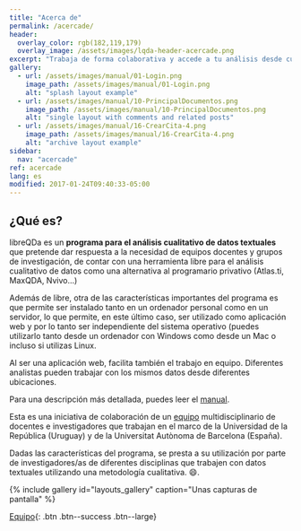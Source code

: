 ```yaml
---
title: "Acerca de"
permalink: /acercade/
header:
  overlay_color: rgb(182,119,179)
  overlay_image: /assets/images/lqda-header-acercade.png
excerpt: "Trabaja de forma colaborativa y accede a tu análisis desde cualquier lugar o dispositivo."
gallery:
  - url: /assets/images/manual/01-Login.png
    image_path: /assets/images/manual/01-Login.png
    alt: "splash layout example"
  - url: /assets/images/manual/10-PrincipalDocumentos.png
    image_path: /assets/images/manual/10-PrincipalDocumentos.png
    alt: "single layout with comments and related posts"
  - url: /assets/images/manual/16-CrearCita-4.png
    image_path: /assets/images/manual/16-CrearCita-4.png
    alt: "archive layout example"
sidebar:
  nav: "acercade"
ref: acercade
lang: es
modified: 2017-01-24T09:40:33-05:00
---
```


## ¿Qué es?

libreQDa es un **programa para el análisis cualitativo de datos textuales** que pretende dar respuesta a la necesidad de equipos docentes y grupos de investigación, de contar con una herramienta libre para el análisis cualitativo de datos como una alternativa al programario privativo (Atlas.ti, MaxQDA, Nvivo...)

Además de libre, otra de las características importantes del programa es que permite ser instalado tanto en un ordenador personal como en un servidor, lo que permite, en este último caso, ser utilizado como aplicación web y por lo tanto ser independiente del sistema operativo (puedes utilizarlo tanto desde un ordenador con Windows como desde un Mac o incluso si utilizas Linux.

Al ser una aplicación web, facilita también el trabajo en equipo. Diferentes analistas pueden trabajar con los mismos datos desde diferentes ubicaciones.

Para una descripción más detallada, puedes leer el [manual](/manual/).

Esta es una iniciativa de colaboración de un [equipo](/equipo/) multidisciplinario de docentes e investigadores que trabajan en el marco de la Universidad de la República (Uruguay) y de la Universitat Autònoma de Barcelona (España).

Dadas las características del programa, se presta a su utilización por parte de investigadores/as de diferentes disciplinas que trabajen con datos textuales utilizando una metodología cualitativa. :smile:.

{% include gallery id="layouts_gallery" caption="Unas capturas de pantalla" %}


[Equipo](/equipo/){: .btn .btn--success .btn--large}
